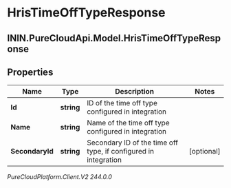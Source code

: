 # HrisTimeOffTypeResponse

## ININ.PureCloudApi.Model.HrisTimeOffTypeResponse

## Properties

|Name | Type | Description | Notes|
|------------ | ------------- | ------------- | -------------|
| **Id** | **string** | ID of the time off type configured in integration | |
| **Name** | **string** | Name of the time off type configured in integration | |
| **SecondaryId** | **string** | Secondary ID of the time off type, if configured in integration | [optional] |



_PureCloudPlatform.Client.V2 244.0.0_
